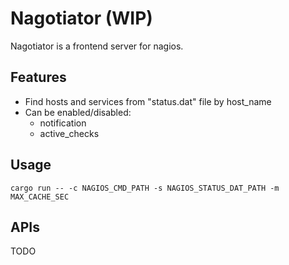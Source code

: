 # Nagotiator (WIP)

Nagotiator is a frontend server for nagios.

## Features

- Find hosts and services from "status.dat" file by host_name
- Can be enabled/disabled:
    - notification
    - active_checks


## Usage

```
cargo run -- -c NAGIOS_CMD_PATH -s NAGIOS_STATUS_DAT_PATH -m MAX_CACHE_SEC
```


## APIs

TODO